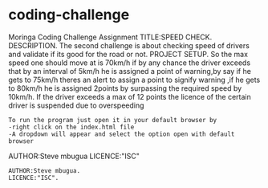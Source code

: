# coding-challenge
Moringa Coding Challenge Assignment
TITLE:SPEED CHECK.
  DESCRIPTION.
    The second challenge is about checking speed of drivers and validate if its good for the road or not.
  PROJECT SETUP.
    So the max speed one should move at is 70km/h if by any chance the driver exceeds that by an interval of 5km/h he is assigned a point of warning,by say if he gets to     75km/h theres an alert to assign a point to signify warning ,if he gets to 80km/h he is assigned 2points by surpassing the required speed by 10km/h.
    If the driver exceeds a max of 12 points the licence of the certain  driver is suspended due to overspeeding 
    
    To run the program just open it in your default browser by 
    -right click on the index.html file 
    -A dropdown will appear and select the option open with default browser

AUTHOR:Steve mbugua
LICENCE:"ISC"
   
    AUTHOR:Steve mbugua.
    LICENCE:"ISC".
